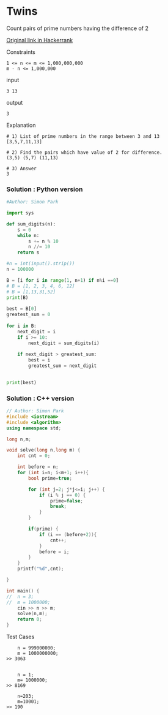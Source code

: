 # Twins 

Count pairs of prime numbers having the difference of 2

[Original link in Hackerrank](https://www.hackerrank.com/contests/w26/challenges/twins)


Constraints
```
1 <= n <= m <= 1,000,000,000
m - n <= 1,000,000
```

input
```
3 13
```

output
```
3
```

Explanation
```
# 1) List of prime numbers in the range between 3 and 13
[3,5,7,11,13]

# 2) Find the pairs which have value of 2 for difference.
(3,5) (5,7) (11,13)

# 3) Answer
3

```

### Solution : Python version

```python
#Author: Simon Park

import sys

def sum_digits(n):
    s = 0
    while n:
        s += n % 10
        n //= 10
    return s

#n = int(input().strip())
n = 100000

B = [i for i in range(1, n+1) if n%i ==0]
# B = [1, 2, 3, 4, 6, 12]
# B = [1,13,31,52]
print(B)
 
best = B[0]
greatest_sum = 0
 
for i in B:
    next_digit = i
    if i >= 10:
        next_digit = sum_digits(i)
    
    if next_digit > greatest_sum:
        best = i
        greatest_sum = next_digit

 
print(best)
```

### Solution : C++ version

```cpp
// Author: Simon Park
#include <iostream>
#include <algorithm>
using namespace std;

long n,m;

void solve(long n,long m) {
	int cnt = 0;

	int before = n;
    for (int i=n; i<m+1; i++){
        bool prime=true;

        for (int j=2; j*j<=i; j++) {
            if (i % j == 0) {
                prime=false;
                break;
            }
        }

        if(prime) {
        	if (i == (before+2)){
        		cnt++;
        	}
        	before = i;
        }
    }
    printf("%d",cnt);

}

int main() {
//	n = 3;
//	m = 1000000;
	cin >> n >> m;
	solve(n,m);
	return 0;
}


```

Test Cases
```
	n = 999000000;
	m = 1000000000;
>> 3063	


	n = 1;
	m= 1000000;
>> 8169
	
	n=203;
	m=10001;
>> 190
	
```

	
	

